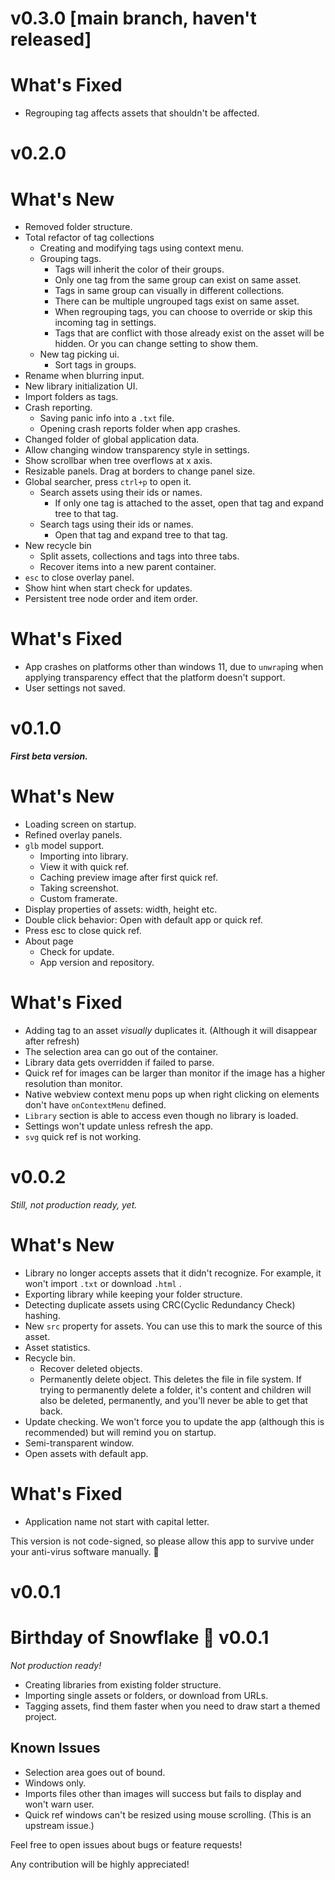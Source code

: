 # v0.3.0 [main branch, haven't released]

# What's Fixed

- Regrouping tag affects assets that shouldn't be affected.

# v0.2.0

# What's New

- Removed folder structure.
- Total refactor of tag collections
  - Creating and modifying tags using context menu.
  - Grouping tags.
    - Tags will inherit the color of their groups.
    - Only one tag from the same group can exist on same asset.
    - Tags in same group can visually in different collections.
    - There can be multiple ungrouped tags exist on same asset.
    - When regrouping tags, you can choose to override or skip this incoming tag in settings.
    - Tags that are conflict with those already exist on the asset will be hidden. Or you can change setting to show them.
  - New tag picking ui.
    - Sort tags in groups.
- Rename when blurring input.
- New library initialization UI.
- Import folders as tags.
- Crash reporting.
  - Saving panic info into a `.txt` file.
  - Opening crash reports folder when app crashes.
- Changed folder of global application data.
- Allow changing window transparency style in settings.
- Show scrollbar when tree overflows at x axis.
- Resizable panels. Drag at borders to change panel size.
- Global searcher, press `ctrl+p` to open it.
  - Search assets using their ids or names.
    - If only one tag is attached to the asset, open that tag and expand tree to that tag.
  - Search tags using their ids or names.
    - Open that tag and expand tree to that tag.
- New recycle bin
  - Split assets, collections and tags into three tabs.
  - Recover items into a new parent container.
- `esc` to close overlay panel.
- Show hint when start check for updates.
- Persistent tree node order and item order.

# What's Fixed

- App crashes on platforms other than windows 11, due to `unwrap`ing when applying transparency effect that the platform doesn't support.
- User settings not saved.

# v0.1.0

***First beta version.***

# What's New

- Loading screen on startup.
- Refined overlay panels.
- `glb` model support.
  - Importing into library.
  - View it with quick ref.
  - Caching preview image after first quick ref.
  - Taking screenshot.
  - Custom framerate.
- Display properties of assets: width, height etc.
- Double click behavior: Open with default app or quick ref.
- Press esc to close quick ref.
- About page
  - Check for update.
  - App version and repository.

# What's Fixed

- Adding tag to an asset *visually* duplicates it. (Although it will disappear after refresh)
- The selection area can go out of the container.
- Library data gets overridden if failed to parse.
- Quick ref for images can be larger than monitor if the image has a higher resolution than monitor.
- Native webview context menu pops up when right clicking on elements don't have `onContextMenu` defined.
- `Library` section is able to access even though no library is loaded.
- Settings won't update unless refresh the app.
- `svg` quick ref is not working.

# v0.0.2

*Still, not production ready, yet.*

# What's New

- Library no longer accepts assets that it didn't recognize. For example, it won't import `.txt` or download `.html` .
- Exporting library while keeping your folder structure.
- Detecting duplicate assets using CRC(Cyclic Redundancy Check) hashing.
- New `src` property for assets. You can use this to mark the source of this asset.
- Asset statistics.
- Recycle bin.
  - Recover deleted objects.
  - Permanently delete object. This deletes the file in file system. If trying to permanently delete a folder, it's content and children will also be deleted, permanently, and you'll never be able to get that back.
- Update checking. We won't force you to update the app (although this is recommended) but will remind you on startup.
- Semi-transparent window.
- Open assets with default app.

# What's Fixed

- Application name not start with capital letter.

This version is not code-signed, so please allow this app to survive under your anti-virus software manually. 🥲

# v0.0.1

# Birthday of Snowflake 🎉 v0.0.1

*Not production ready!*

- Creating libraries from existing folder structure.
- Importing single assets or folders, or download from URLs.
- Tagging assets, find them faster when you need to draw start a themed project.

## Known Issues

- Selection area goes out of bound.
- Windows only.
- Imports files other than images will success but fails to display and won't warn user.
- Quick ref windows can't be resized using mouse scrolling. (This is an upstream issue.)

Feel free to open issues about bugs or feature requests!

Any contribution will be highly appreciated!

